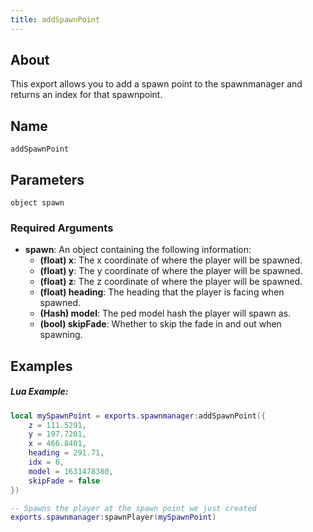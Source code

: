 ```yaml
---
title: addSpawnPoint
---
```


## About
This export allows you to add a spawn point to the spawnmanager and returns an index for that spawnpoint.

## Name
```
addSpawnPoint
```

## Parameters

```
object spawn
```

### Required Arguments

- **spawn**: An object containing the following information:
    - **(float) x**: The x coordinate of where the player will be spawned.
    - **(float) y**: The y coordinate of where the player will be spawned.
    - **(float) z**: The z coordinate of where the player will be spawned.
    - **(float) heading**: The heading that the player is facing when spawned.
    - **(Hash) model**: The ped model hash the player will spawn as.
    - **(bool) skipFade**: Whether to skip the fade in and out when spawning.

Examples
--------

##### Lua Example:
```lua
local mySpawnPoint = exports.spawnmanager:addSpawnPoint({
    z = 111.5291,
    y = 197.7201,
    x = 466.8401,
    heading = 291.71,
    idx = 6,
    model = 1631478380,
    skipFade = false
})

-- Spawns the player at the spawn point we just created
exports.spawnmanager:spawnPlayer(mySpawnPoint)
```
